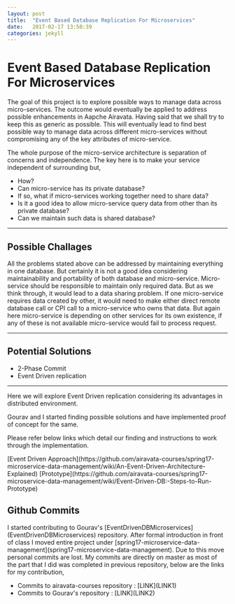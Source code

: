 ```yaml
---
layout: post
title:  "Event Based Database Replication For Microservices"
date:   2017-02-17 13:50:39
categories: jekyll
---
```


<h1>Event Based Database Replication For Microservices</h1>

<p>The goal of this project is to explore possible ways to manage data across micro-services. The outcome would eventually be applied to address possible enhancements in Aapche Airavata. Having said that we shall try to keep this as generic as possible. This will eventually lead to find best possible way to manage data across different micro-services without compromising any of the key attributes of micro-service.</p>

<p>The whole purpose of the micro-service architecture is separation of concerns and independence. The key here is to make your service independent of surrounding but,</p>


<ul>
<li>How?</li>
<li>Can micro-service has its private database?</li>
<li>If so, what if micro-services working together need to share data?</li>
<li>Is it a good idea to allow micro-service query data from other than its private database?</li>
<li>Can we maintain such data is shared database?</li>
</ul>

<hr />

<h2>Possible Challages</h2>

<p>All the problems stated above can be addressed by maintaining everything in one database. But certainly it is not a good idea considering maintainability and portability of both database and micro-service. Micro-service should be responsible to maintain only required data. But as we think through, it would lead to a data sharing problem. If one micro-service requires data created by other, it would need to make either direct remote database call or CPI call to a micro-service who owns that data. But again here micro-service is depending on other services for its own existence, if any of these is not available micro-service would fail to process request.</p>

<hr />

<h2>Potential Solutions</h2>
<ul>
<li>2-Phase Commit</li>
<li>Event Driven replication</li>
</ul>
<hr />

<p>Here we will explore Event Driven replication considering its advantages in distributed environment.</p>
<p>Gourav and I started finding possible solutions and have implemented proof of concept for the same.
<p>Please refer below links which detail our finding and instructions to work through the implementation.<p>
[Event Driven Approach](https://github.com/airavata-courses/spring17-microservice-data-management/wiki/An-Event-Driven-Architecture-Explained)
[Prototype](https://github.com/airavata-courses/spring17-microservice-data-management/wiki/Event-Driven-DB:-Steps-to-Run-Prototype)

<h2>Github Commits</h2>
<p>I started contributing to Gourav's [EventDrivenDBMicroservices](EventDrivenDBMicroservices) repository. After formal introduction in front of class I moved entire project under [spring17-microservice-data-management](spring17-microservice-data-management). Due to this move personal commits are lost. My commits are directly on master as most of the part that I did was completed in previous repository, below are the links for my contribution,<p>

<ul>
<li>Commits to airavata-courses repository : [LINK](LINK1)</li>
<li>Commits to Gourav's repository : [LINK](LINK2)</li>
</ul>


[EventDrivenDBMicroservices]:      https://github.com/gouravshenoy/EventDrivenDBMicroservices
[spring17-microservice-data-management]:   https://github.com/airavata-courses/spring17-microservice-data-management
[LINK1]: https://github.com/airavata-courses/spring17-microservice-data-management/commits/master
[LINK2]: https://github.com/gouravshenoy/EventDrivenDBMicroservices/commits
